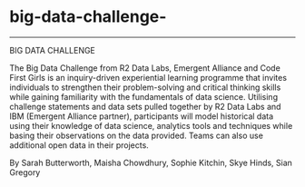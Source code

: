 # big-data-challenge-
---
BIG DATA CHALLENGE 

The Big Data Challenge from R2 Data Labs, Emergent Alliance and Code First Girls is an inquiry-driven experiential learning programme that invites individuals to strengthen their problem-solving and critical thinking skills while gaining familiarity with the fundamentals of data science. Utilising challenge statements and data sets pulled together by R2 Data Labs and IBM (Emergent Alliance partner), participants will model historical data using their knowledge of data science, analytics tools and techniques while basing their observations on the data provided. Teams can also use additional open data in their projects.

By Sarah Butterworth, Maisha Chowdhury, Sophie Kitchin, Skye Hinds, Sian Gregory
